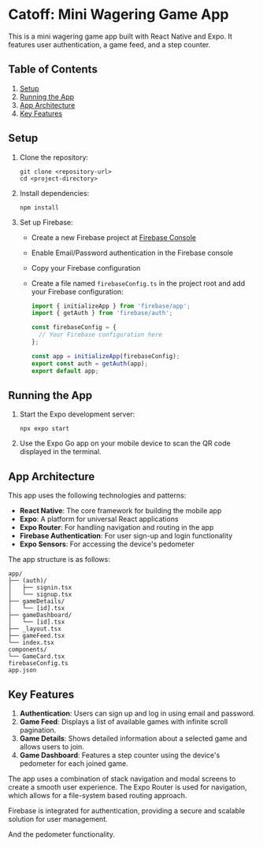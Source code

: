 # Catoff: Mini Wagering Game App

This is a mini wagering game app built with React Native and Expo. It features user authentication, a game feed, and a step counter.

## Table of Contents

1. [Setup](#setup)
2. [Running the App](#running-the-app)
3. [App Architecture](#app-architecture)
4. [Key Features](#key-features)

## Setup

1. Clone the repository:
   ```
   git clone <repository-url>
   cd <project-directory>
   ```

2. Install dependencies:
   ```
   npm install
   ```

3. Set up Firebase:
   - Create a new Firebase project at [Firebase Console](https://console.firebase.google.com/)
   - Enable Email/Password authentication in the Firebase console
   - Copy your Firebase configuration
   - Create a file named `firebaseConfig.ts` in the project root and add your Firebase configuration:

     ```typescript
     import { initializeApp } from 'firebase/app';
     import { getAuth } from 'firebase/auth';

     const firebaseConfig = {
       // Your Firebase configuration here
     };

     const app = initializeApp(firebaseConfig);
     export const auth = getAuth(app);
     export default app;
     ```

## Running the App

1. Start the Expo development server:
   ```
   npx expo start
   ```

2. Use the Expo Go app on your mobile device to scan the QR code displayed in the terminal.

## App Architecture

This app uses the following technologies and patterns:

- **React Native**: The core framework for building the mobile app
- **Expo**: A platform for universal React applications
- **Expo Router**: For handling navigation and routing in the app
- **Firebase Authentication**: For user sign-up and login functionality
- **Expo Sensors**: For accessing the device's pedometer

The app structure is as follows:

```
app/
├── (auth)/
│   ├── signin.tsx
│   └── signup.tsx
├── gameDetails/
│   └── [id].tsx
├── gameDashboard/
│   └── [id].tsx
├── _layout.tsx
├── gameFeed.tsx
└── index.tsx
components/
└── GameCard.tsx
firebaseConfig.ts
app.json
```

## Key Features

1. **Authentication**: Users can sign up and log in using email and password.
2. **Game Feed**: Displays a list of available games with infinite scroll pagination.
3. **Game Details**: Shows detailed information about a selected game and allows users to join.
4. **Game Dashboard**: Features a step counter using the device's pedometer for each joined game.

The app uses a combination of stack navigation and modal screens to create a smooth user experience. The Expo Router is used for navigation, which allows for a file-system based routing approach.

Firebase is integrated for authentication, providing a secure and scalable solution for user management.

And the pedometer functionality.
